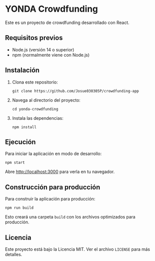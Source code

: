 # YONDA Crowdfunding

Este es un proyecto de crowdfunding desarrollado con React.

## Requisitos previos

- Node.js (versión 14 o superior)
- npm (normalmente viene con Node.js)

## Instalación

1. Clona este repositorio:
   ```
   git clone https://github.com/Josue030305P/crowdfunding-app
   ```

2. Navega al directorio del proyecto:
   ```
   cd yonda-crowdfunding
   ```

3. Instala las dependencias:
   ```
   npm install
   ```

## Ejecución

Para iniciar la aplicación en modo de desarrollo:

```
npm start
```

Abre [http://localhost:3000](http://localhost:3000) para verla en tu navegador.

## Construcción para producción

Para construir la aplicación para producción:

```
npm run build
```

Esto creará una carpeta `build` con los archivos optimizados para producción.



## Licencia

Este proyecto está bajo la Licencia MIT. Ver el archivo `LICENSE` para más detalles.
